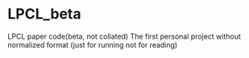 # LPCL_beta
LPCL paper code(beta, not collated)
The first personal project without normalized format (just for running not for reading)
